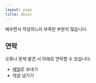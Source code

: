 ```yaml
---
layout: page
title: About
---
```


<p class="message">
  배우면서 작성하느라 부족한 부분이 많습니다.
</p>


## 연락

오류나 문제 발견 시 아래로 연락할 수 있습니다.

* [메일](mailto:tnara9573@gmail.com)로 보내기
* 댓글 남기기
